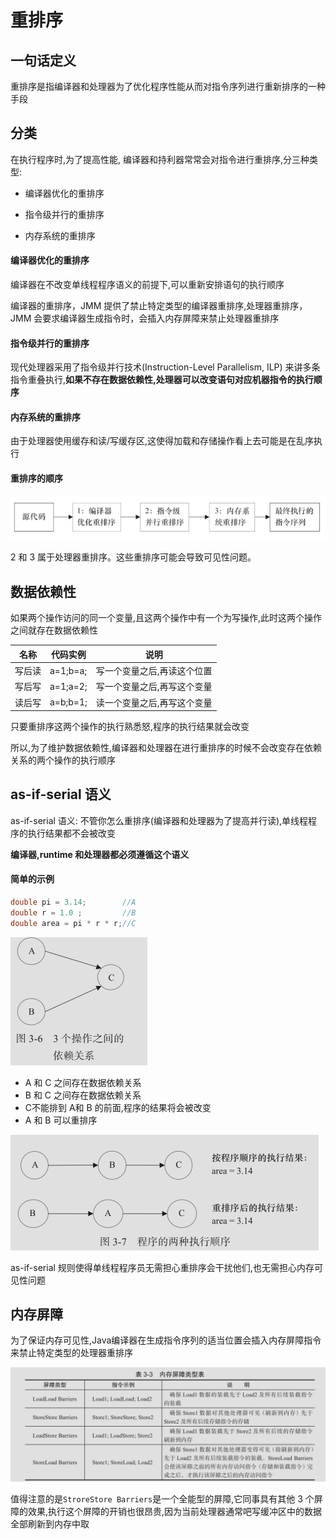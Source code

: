 # 重排序

## 一句话定义

重排序是指编译器和处理器为了优化程序性能从而对指令序列进行重新排序的一种手段

## 分类

在执行程序时,为了提高性能, 编译器和持利器常常会对指令进行重排序,分三种类型:

- 编译器优化的重排序

- 指令级并行的重排序

- 内存系统的重排序

#### 编译器优化的重排序

编译器在不改变单线程程序语义的前提下,可以重新安排语句的执行顺序

编译器的重排序，JMM 提供了禁止特定类型的编译器重排序,处理器重排序，JMM 会要求编译器生成指令时，会插入内存屏障来禁止处理器重排序

#### 指令级并行的重排序

现代处理器采用了指令级并行技术(Instruction-Level Parallelism, ILP) 来讲多条指令重叠执行,**如果不存在数据依赖性,处理器可以改变语句对应机器指令的执行顺序**

#### 内存系统的重排序

由于处理器使用缓存和读/写缓存区,这使得加载和存储操作看上去可能是在乱序执行

#### 重排序的顺序

![image-20200228173813918](../../../assets/image-20200228173813918.png)

2 和 3 属于处理器重排序。这些重排序可能会导致可见性问题。

## 数据依赖性

如果两个操作访问的同一个变量,且这两个操作中有一个为写操作,此时这两个操作之间就存在数据依赖性

| 名称   | 代码实例 | 说明                        |
| ------ | -------- | --------------------------- |
| 写后读 | a=1;b=a; | 写一个变量之后,再读这个位置 |
| 写后写 | a=1;a=2; | 写一个变量之后,再写这个变量 |
| 读后写 | a=b;b=1; | 读一个变量之后,再写这个变量 |

只要重排序这两个操作的执行熟悉怒,程序的执行结果就会改变

所以,为了维护数据依赖性,编译器和处理器在进行重排序的时候不会改变存在依赖关系的两个操作的执行顺序

## as-if-serial 语义

as-if-serial 语义: 不管你怎么重排序(编译器和处理器为了提高并行读),单线程程序的执行结果都不会被改变

**编译器,runtime 和处理器都必须遵循这个语义**

#### 简单的示例

```java
double pi = 3.14;        //A
double r = 1.0 ;         //B
double area = pi * r * r;//C
```



<img src="../../../assets/image-20200306123504728.png" alt="image-20200306123504728" style="zoom:50%;" />

- A 和 C 之间存在数据依赖关系
- B 和 C 之间存在数据依赖关系
- C不能排到 A和 B 的前面,程序的结果将会被改变
- A 和 B 可以重排序

<img src="../../../assets/image-20200306123723840.png" alt="image-20200306123723840" style="zoom:50%;" />

as-if-serial 规则使得单线程程序员无需担心重排序会干扰他们,也无需担心内存可见性问题



## 内存屏障

为了保证内存可见性,Java编译器在生成指令序列的适当位置会插入内存屏障指令来禁止特定类型的处理器重排序

<img src="../../../assets/image-20200229010134877.png" alt="image-20200229010134877" style="zoom:50%;" />

值得注意的是`StroreStore Barriers`是一个全能型的屏障,它同事具有其他 3 个屏障的效果,执行这个屏障的开销也很昂贵,因为当前处理器通常吧写缓冲区中的数据全部刷新到内存中取